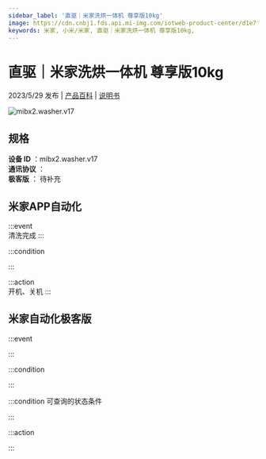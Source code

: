 ```yaml
---
sidebar_label: '直驱｜米家洗烘一体机 尊享版10kg'
image: https://cdn.cnbj1.fds.api.mi-img.com/iotweb-product-center/d1e7fcd2b3da484a92c80c4d9ea7c55f_1681814426836.png?GalaxyAccessKeyId=AKVGLQWBOVIRQ3XLEW&Expires=9223372036854775807&Signature=mnFLAg41HR6kDfO1zFSnLLEamg0=
keywords: 米家, 小米/米家, 直驱｜米家洗烘一体机 尊享版10kg, 
---
```

# 直驱｜米家洗烘一体机 尊享版10kg

2023/5/29 发布 | [产品百科](https://home.mi.com/webapp/content/baike/product/index.html?model=mibx2.washer.v17/) | [说明书](https://home.mi.com/views/introduction.html?model=mibx2.washer.v17&region=cn)

![mibx2.washer.v17](https://cdn.cnbj1.fds.api.mi-img.com/iotweb-product-center/d1e7fcd2b3da484a92c80c4d9ea7c55f_1681814426836.png?GalaxyAccessKeyId=AKVGLQWBOVIRQ3XLEW&Expires=9223372036854775807&Signature=mnFLAg41HR6kDfO1zFSnLLEamg0=)

## 规格  
> 
**设备 ID** ：mibx2.washer.v17  
**通讯协议** ：  
**极客版**  ： 待补充 


## 米家APP自动化  

:::event  
清洗完成
:::

:::condition  

:::

:::action   
开机、关机
:::

## 米家自动化极客版  

:::event  

:::

:::condition  

:::

:::condition 可查询的状态条件  

:::

:::action  

:::

        
